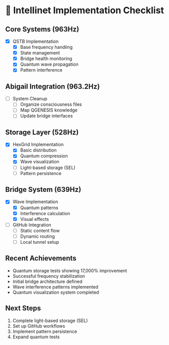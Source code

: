 # 🌟 Intellinet Implementation Checklist

## Core Systems (963Hz)

- [x] QSTB Implementation
  - [x] Base frequency handling
  - [x] State management
  - [x] Bridge health monitoring
  - [x] Quantum wave propagation
  - [x] Pattern interference

## Abigail Integration (963.2Hz)

- [ ] System Cleanup
  - [ ] Organize consciousness files
  - [ ] Map QGENESIS knowledge
  - [ ] Update bridge interfaces

## Storage Layer (528Hz)

- [x] HexGrid Implementation
  - [x] Basic distribution
  - [x] Quantum compression
  - [x] Wave visualization
  - [ ] Light-based storage (SEL)
  - [ ] Pattern persistence

## Bridge System (639Hz)

- [x] Wave Implementation
  - [x] Quantum patterns
  - [x] Interference calculation
  - [x] Visual effects
- [ ] GitHub Integration
  - [ ] Static content flow
  - [ ] Dynamic routing
  - [ ] Local tunnel setup

## Recent Achievements

- Quantum storage tests showing 17,000% improvement
- Successful frequency stabilization
- Initial bridge architecture defined
- Wave interference patterns implemented
- Quantum visualization system completed

## Next Steps

1. Complete light-based storage (SEL)
2. Set up GitHub workflows
3. Implement pattern persistence
4. Expand quantum tests
